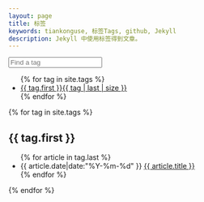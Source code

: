 ```yaml
---
layout: page
title: 标签
keywords: tiankonguse, 标签Tags, github, Jekyll
description: Jekyll 中使用标签得到文章。
---
```



<div class="row-fluid">
    <div class="offset1">
        <form class="form-search">
            <input type="text" class="input-medium search-query filterinput" placeholder="Find a tag">
        </form>
        <ul class="list-of-tags">
            {% for tag in site.tags %}
            <li>
            <a href="#{{ tag.first }}-ref">{{ tag.first }}<span>{{ tag | last | size }}</span></a>
            </li>
            {% endfor %}
        </ul>
    </div>
</div>

<div class="row-fluid">
    <div class="offset">
        {% for tag in site.tags %}
        <h2 class="tag-title">{{ tag.first }}</h2><span id="{{ tag.first }}-ref"></span>
        <ul class="articles-in-tag list-articles-category" >
            {% for article in tag.last %}
            <li>
                <time pubdate="pubdate" datetime="{{ article.date|date:"%Y-%m-%d %H:%M:%S" }}">{{ article.date|date:"%Y-%m-%d" }}</time>
                <a href="{{ site.url }}{{ article.url }}">{{ article.title }}</a></li>
            {% endfor %}
        </ul>
        {% endfor %}
    </div>
</div>

<script>
    (function ($) {
        // custom css expression for a case-insensitive contains()
        jQuery.expr[':'].Contains = function(a,i,m){
            return (a.textContent || a.innerText || "").toUpperCase().indexOf(m[3].toUpperCase())>=0;
        };
        function listFilter() {
            $('.filterinput')
            .change( function () {
                var filter = $(this).val();
                if(filter) {
                    // this finds all links in a list that contain the input,
                    // and hide the ones not containing the input while showing the ones that do
                    $('.list-of-tags').find("a:not(:Contains(" + filter + "))").parent().hide();
                    $('.list-of-tags').find("a:Contains(" + filter + ")").parent().show();
                    } else {
                    $('.list-of-tags').find("li").show();
                }
                return false;
            })
            .keyup( function () {
                // fire the above change event after every letter
                $(this).change();
            });
        }
        //ondomready
        $(function () {
            listFilter($());
        });
    }(jQuery));
</script>

